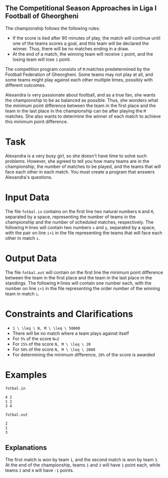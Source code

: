 ## The Competitional Season Approaches in Liga I Football of Gheorgheni

The championship follows the following rules:
* If the score is tied after 90 minutes of play, the match will continue until one of the teams scores a goal, and this team will be declared the winner. Thus, there will be no matches ending in a draw.
* At the end of a match, the winning team will receive `1` point, and the losing team will lose `1` point.

The competition program consists of `M` matches predetermined by the Football Federation of Gheorgheni. Some teams may not play at all, and some teams might play against each other multiple times, possibly with different outcomes.

Alexandra is very passionate about football, and as a true fan, she wants the championship to be as balanced as possible. Thus, she wonders what the minimum point difference between the team in the first place and the team in the last place in the championship can be after playing the `M` matches. She also wants to determine the winner of each match to achieve this minimum point difference.

# Task
Alexandra is a very busy girl, so she doesn't have time to solve such problems. However, she agreed to tell you how many teams are in the championship, the number of matches to be played, and the teams that will face each other in each match. You must create a program that answers Alexandra's questions.

# Input Data
The file `fotbal.in` contains on the first line two natural numbers `N` and `M`, separated by a space, representing the number of teams in the championship and the number of scheduled matches, respectively. The following `M` lines will contain two numbers `x` and `y`, separated by a space, with the pair on line `i+1` in the file representing the teams that will face each other in match `i`.

# Output Data
The file `fotbal.out` will contain on the first line the minimum point difference between the team in the first place and the team in the last place in the standings.
The following `M` lines will contain one number each, with the number on line `i+1` in the file representing the order number of the winning team in match `i`.

# Constraints and Clarifications
* `1 \ \leq \ N, M \ \leq \ 50000`
* There will be no match where a team plays against itself
* For `5%` of the score `N=2`
* For `15%` of the score `N, M \ \leq \ 20`
* For `50%` of the score `N, M \ \leq \ 2000`
* For determining the minimum difference, `20%` of the score is awarded

# Examples

`fotbal.in`
```
4 2
1 2
3 4
```

`fotbal.out`
```
2
1
3
```

Explanations
---

The first match is won by team `1`, and the second match is won by team `3`. At the end of the championship, teams `1` and `3` will have `1` point each, while teams `2` and `4` will have `-1` points.